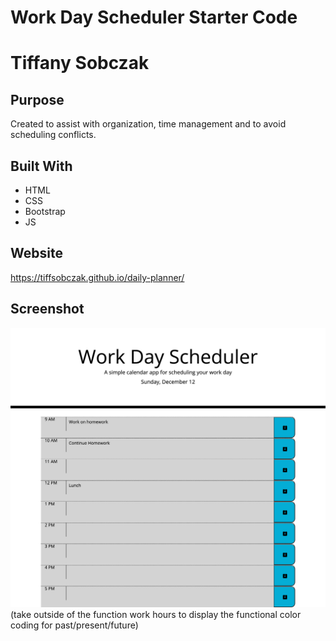 # Work Day Scheduler Starter Code

# Tiffany Sobczak

## Purpose
Created to assist with organization, time management and to avoid scheduling conflicts. 

## Built With
* HTML
* CSS
* Bootstrap
* JS


## Website
https://tiffsobczak.github.io/daily-planner/

## Screenshot
![Schedule Screenshot](./schedule-screenshot.png) (take outside of the function work hours to display the functional color coding for past/present/future)